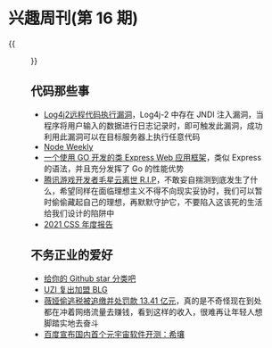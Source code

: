 # 兴趣周刊(第 16 期)


<!--more-->
{{<figure src="https://images.unsplash.com/photo-1576344333162-f83e5e18902e?ixlib=rb-1.2.1&ixid=MnwxMjA3fDB8MHxwaG90by1wYWdlfHx8fGVufDB8fHx8&auto=format&fit=crop&w=3174&q=80" title="from unsplash by Jamine Street">}}

## 代码那些事
* [Log4j2远程代码执行漏洞](https://adan0s-1256533472.cos.ap-nanjing.myqcloud.com/uPic/20211210091200YOXTYd.jpg)，Log4j-2 中存在 JNDI 注入漏洞，当程序将用户输入的数据进行日志记录时，即可触发此漏洞，成功利用此漏洞可以在目标服务器上执行任意代码
* [Node Weekly](https://nodeweekly.com/issues/417)
* [一个使用 GO 开发的类 Express Web 应用框架](https://github.com/gofiber/fiber)，类似 Express 的语法，并且充分发挥了 Go 的性能优势
* [腾讯游戏开发者毛星云离世 R.I.P](https://www.36kr.com/p/1527356610884228)，不敢妄自揣测到底发生了什么，希望同样在面临理想主义不得不向现实妥协时，我们可以暂时偷偷藏起自己的理想，再默默守护它，不要陷入这该死的生活给我们设计的陷阱中
* [2021 CSS 年度报告](https://2021.stateofcss.com/en-US/)

## 不务正业的爱好
* [给你的 Github star 分类吧](https://github.blog/changelog/2021-12-09-lists-are-now-available-as-a-public-beta/)
* [UZI 复出加盟 BLG](https://s.weibo.com/weibo?q=%23BLG%E5%AE%A3%E5%B8%83Uzi%E5%8A%A0%E5%85%A5%23)
* [薇娅偷逃税被追缴并处罚款 13.41 亿元](https://s.weibo.com/weibo?q=%23%E8%96%87%E5%A8%85%E5%81%B7%E9%80%83%E7%A8%8E%E8%A2%AB%E7%BD%9A%23)，真的是不奇怪现在到处都在冲着网络流量去赚钱，看到这样的收入，很难再让年轻人想脚踏实地去奋斗
* [百度宣布国内首个元宇宙软件开测：希壤](https://www.163.com/dy/article/GRQQ9433051189P5.html)
